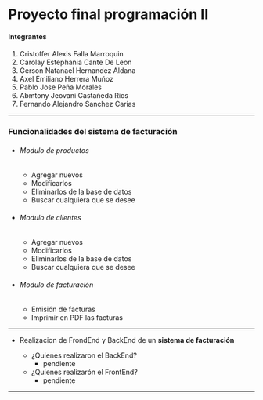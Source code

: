 
# Proyecto final programación II
#### Integrantes

1. Cristoffer Alexis Falla Marroquin
2. Carolay Estephania Cante De Leon
3. Gerson Natanael Hernandez Aldana
4. Axel Emiliano Herrera Muñoz
5. Pablo Jose Peña Morales
6. Abmtony Jeovani Castañeda Rios
7. Fernando Alejandro Sanchez Carias

------------
### Funcionalidades del sistema de facturación
- ###### Modulo de productos
	-  Agregar nuevos
	-  Modificarlos
	- Eliminarlos de la base de datos
	- Buscar cualquiera que se desee
- ###### Modulo de clientes
	-  Agregar nuevos
	-  Modificarlos
	- Eliminarlos de la base de datos
	- Buscar cualquiera que se desee
- ###### Modulo de facturación
	-  Emisión de facturas
	- Imprimir en PDF las facturas

------------

- Realizacion de FrondEnd y BackEnd de un **sistema de facturación**

	- ¿Quienes realizaron el BackEnd?
		- pendiente
	- ¿Quienes realizarón el FrontEnd?
		- pendiente

------------
